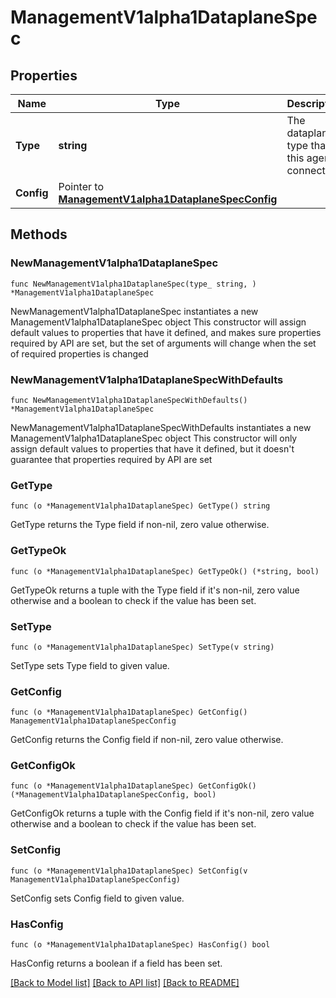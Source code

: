 # ManagementV1alpha1DataplaneSpec

## Properties

Name | Type | Description | Notes
------------ | ------------- | ------------- | -------------
**Type** | **string** | The dataplane type that this agent connects to | 
**Config** | Pointer to [**ManagementV1alpha1DataplaneSpecConfig**](ManagementV1alpha1DataplaneSpecConfig.md) |  | [optional] 

## Methods

### NewManagementV1alpha1DataplaneSpec

`func NewManagementV1alpha1DataplaneSpec(type_ string, ) *ManagementV1alpha1DataplaneSpec`

NewManagementV1alpha1DataplaneSpec instantiates a new ManagementV1alpha1DataplaneSpec object
This constructor will assign default values to properties that have it defined,
and makes sure properties required by API are set, but the set of arguments
will change when the set of required properties is changed

### NewManagementV1alpha1DataplaneSpecWithDefaults

`func NewManagementV1alpha1DataplaneSpecWithDefaults() *ManagementV1alpha1DataplaneSpec`

NewManagementV1alpha1DataplaneSpecWithDefaults instantiates a new ManagementV1alpha1DataplaneSpec object
This constructor will only assign default values to properties that have it defined,
but it doesn't guarantee that properties required by API are set

### GetType

`func (o *ManagementV1alpha1DataplaneSpec) GetType() string`

GetType returns the Type field if non-nil, zero value otherwise.

### GetTypeOk

`func (o *ManagementV1alpha1DataplaneSpec) GetTypeOk() (*string, bool)`

GetTypeOk returns a tuple with the Type field if it's non-nil, zero value otherwise
and a boolean to check if the value has been set.

### SetType

`func (o *ManagementV1alpha1DataplaneSpec) SetType(v string)`

SetType sets Type field to given value.


### GetConfig

`func (o *ManagementV1alpha1DataplaneSpec) GetConfig() ManagementV1alpha1DataplaneSpecConfig`

GetConfig returns the Config field if non-nil, zero value otherwise.

### GetConfigOk

`func (o *ManagementV1alpha1DataplaneSpec) GetConfigOk() (*ManagementV1alpha1DataplaneSpecConfig, bool)`

GetConfigOk returns a tuple with the Config field if it's non-nil, zero value otherwise
and a boolean to check if the value has been set.

### SetConfig

`func (o *ManagementV1alpha1DataplaneSpec) SetConfig(v ManagementV1alpha1DataplaneSpecConfig)`

SetConfig sets Config field to given value.

### HasConfig

`func (o *ManagementV1alpha1DataplaneSpec) HasConfig() bool`

HasConfig returns a boolean if a field has been set.


[[Back to Model list]](../README.md#documentation-for-models) [[Back to API list]](../README.md#documentation-for-api-endpoints) [[Back to README]](../README.md)



